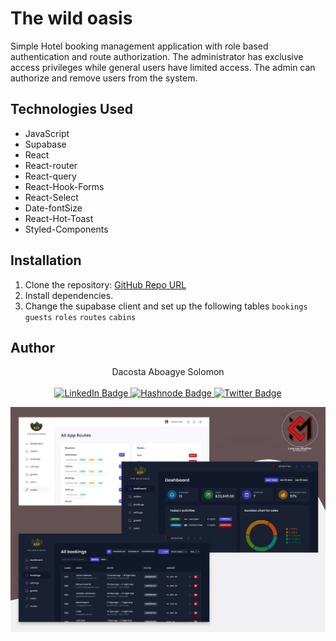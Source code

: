 # The wild oasis
Simple Hotel booking management application with role based authentication and route authorization. The administrator has exclusive access privileges while general users have limited access. The admin can authorize and remove users from the system.

## Technologies Used
- JavaScript
- Supabase
- React
- React-router
- React-query
- React-Hook-Forms
- React-Select
- Date-fontSize
- React-Hot-Toast
- Styled-Components

## Installation
1. Clone the repository: [GitHub Repo URL](https://github.com/Aboagye-Dacosta/the-wild-oasis)
2. Install dependencies.
3. Change the supabase client and set up the following tables `bookings` `guests` `roles` `routes` `cabins`


## Author

<div align="center"> Dacosta Aboagye Solomon</div>

<br/>

<div id="badges" align="center">
  <a href="https://www.linkedin.com/in/solomon-aboagye-011776210/">
    <img src="https://img.shields.io/badge/LinkedIn-blue?style=for-the-badge&logo=linkedin&logoColor=white" alt="LinkedIn Badge"/>
  </a>
  <a href="https://dacostasolomon-codeman.hashnode.dev">
    <img src="https://img.shields.io/badge/Hashnode-blue?style=for-the-badge&logo=hashnode&logoColor=white" alt="Hashnode Badge"/>
  </a>
  <a href="https://twitter.com/CODE_COSTA">
    <img src="https://img.shields.io/badge/Twitter-blue?style=for-the-badge&logo=twitter&logoColor=white" alt="Twitter Badge"/>
  </a>
</div>

![alt text](temp-image/img-1.png)
